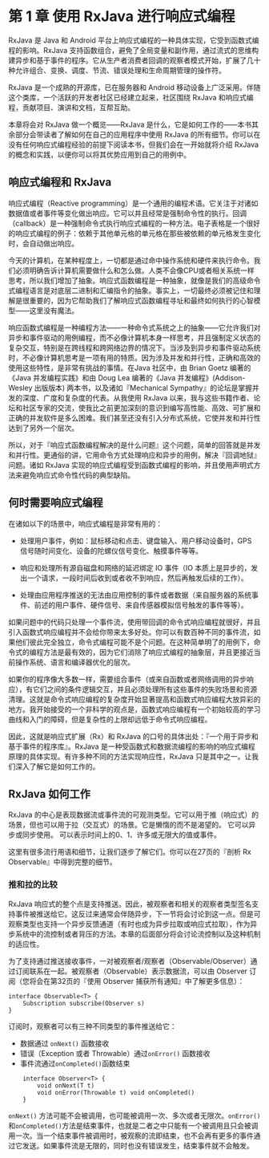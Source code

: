 # 第 1 章 使用 RxJava 进行响应式编程

RxJava 是 Java 和 Android 平台上响应式编程的一种具体实现，它受到函数式编程的影响。RxJava 支持函数组合，避免了全局变量和副作用，通过流式的思维构建异步和基于事件的程序。它从生产者消费者回调的观察者模式开始，扩展了几十种允许组合、变换、调度、节流、错误处理和生命周期管理的操作符。

RxJava 是一个成熟的开源库，已在服务器和 Android 移动设备上广泛采用。伴随这个类库，一个活跃的开发者社区已经建立起来，社区围绕 RxJava 和响应式编程，贡献项目、演讲和文档，互帮互助。

本章将会对 RxJava 做一个概览——RxJava 是什么，它是如何工作的——本书其余部分会带读者了解如何在自己的应用程序中使用 RxJava 的所有细节。你可以在没有任何响应式编程经验的前提下阅读本书，但我们会在一开始就将介绍 RxJava 的概念和实践，以便你可以将其优势应用到自己的用例中。


## 响应式编程和 RxJava

响应式编程（Reactive programming）是一个通用的编程术语。它关注于对诸如数据值或者事件等变化做出响应。它可以并且经常是强制命令性的执行。回调（callback）是一种强制命令式执行响应式编程的一种方法。电子表格是一个很好的响应式编程的例子：依赖于其他单元格的单元格在那些被依赖的单元格发生变化时，会自动做出响应。

今天的计算机，在某种程度上，一切都是通过命中操作系统和硬件来执行命令。我们必须明确告诉计算机需要做什么和怎么做。人类不会像CPU或者相关系统一样思考，所以我们增加了抽象。响应式函数编程是一种抽象，就像是我们的高级命令式编程语言是对底层二进制和汇编指令的抽象。事实上，一切最终必须被记住和理解是很重要的，因为它帮助我们了解响应式函数编程寻址和最终如何执行的心智模型——这里没有魔法。

响应函数式编程是一种编程方法——一种命令式系统之上的抽象——它允许我们对异步和事件驱动的用例编程，而不必像计算机本身一样思考，并且强制定义状态的复杂交互，特别是在跨线程和跨网络边界的情况下。当涉及到异步和事件驱动系统时，不必像计算机思考是一项有用的特质。因为涉及并发和并行性，正确和高效的使用这些特性，是非常有挑战的事情。在Java 社区中，由 Brian Goetz 编著的《Java 并发编程实践》和由 Doug Lea 编著的《Java 并发编程》(Addison-Wesley 出版版本) 两本书，以及诸如『Mechanical Sympathy』的论坛是掌握并发的深度、广度和复杂度的代表。从我使用 RxJava 以来，我与这些书籍作者、论坛和社区专家的交流，使我比之前更加深刻的意识到编写高性能、高效、可扩展和正确的并发软件是多么困难。我们甚至还没有引入分布式系统，它使并发和并行性达到了另外一个层次。

所以，对于『响应式函数编程解决的是什么问题』这个问题，简单的回答就是并发和并行性。更通俗的讲，它用命令方式处理响应和异步的用例，解决『回调地狱』问题。诸如 RxJava 实现的响应式编程受到函数式编程的影响，并且使用声明式方法来避免响应式命令性代码的典型缺陷。

## 何时需要响应式编程

在诸如以下的场景中，响应式编程是非常有用的：

- 处理用户事件，例如：鼠标移动和点击、键盘输入、用户移动设备时，GPS 信号随时间变化、设备的陀螺仪信号变化、触摸事件等等。

- 响应和处理所有源自磁盘和网络的延迟绑定 IO 事件（IO 本质上是异步的，发出一个请求，一段时间后收到或者收不到响应，然后再触发后续的工作）。

- 处理由应用程序推送的无法由应用控制的事件或者数据（来自服务器的系统事件、前述的用户事件、硬件信号、来自传感器模拟信号触发的事件等等）。

如果问题中的代码只处理一个事件流，使用带回调的命令式响应编程就很好，并且引入函数式响应编程并不会给你带来太多好处。你可以有数百种不同的事件流，如果他们彼此完全独立，命令式编程可能不是个问题。在这种简单明了的用例下，命令式的编程方法是最有效的，因为它们消除了响应式编程的抽象层，并且更接近当前操作系统、语言和编译器优化的层次。

如果你的程序像大多数一样，需要组合事件（或来自函数或者网络调用的异步响应），有它们之间的条件逻辑交互，并且必须处理所有这些事件的失败场景和资源清理。这就是命令式响应编程的复杂度开始显著提高和函数式响应编程大放异彩的地方。我开始接受的一个非科学的观点是，函数式响应编程有一个初始较高的学习曲线和入门的障碍，但是复杂性的上限却远低于命令式响应编程。

因此，这就是响应式扩展（Rx）和 RxJava 的口号的具体出处：『一个用于异步和基于事件的程序库』。RxJava 是一种受函数式和数据流编程的影响的响应式编程原理的具体实现。有许多种不同的方法实现响应性，RxJava 只是其中之一。让我们深入了解它是如何工作的。

## RxJava 如何工作

RxJava 的中心是表现数据流或事件流的可观测类型。它可以用于推（响应式）的场景，但也可以用于拉（交互式）的场景。它是懒惰的而不是渴望的。 它可以异步或同步使用。 可以表示时间上的0、1、许多或无限大的值或事件。

这里有很多流行用语和细节，让我们逐步了解它们。你可以在27页的『剖析 Rx Observable』中得到完整的细节。

### 推和拉的比较

RxJava 响应式的整个点是支持推送。因此，被观察者和相关的观察者类型签名支持事件被推送给它。这反过来通常会伴随异步，下一节将会讨论到这一点。但是可观察类型也支持一个异步反馈通道（有时也成为异步拉取或响应式拉取），作为异步系统中的流控制或者背压的方法。本章的后面部分将会讨论流控制以及这种机制的适应性。

为了支持通过推送接收事件，一对被观察者/观察者（Observable/Observer）通过订阅联系在一起。被观察者（Observable）表示数据流，可以由 Observer 订阅（您将会在第32页的『使用 Observer<T> 捕获所有通知』中了解更多信息）：


    interface Observable<T> {
        Subscription subscribe(Observer s)
    }


订阅时，观察者可以有三种不同类型的事件推送给它：

- 数据通过 `onNext()` 函数接收
- 错误（Exception 或者 Throwable）通过`onError()` 函数接收
- 事件流通过`onCompleted()`函数结束

```
    interface Observer<T> {
        void onNext(T t)
        void onError(Throwable t) void onCompleted()
    }
```

`onNext()` 方法可能不会被调用，也可能被调用一次、多次或者无限次。`onError()`和`onCompleted()`方法是结束事件，也就是二者之中只能有一个被调用且只会被调用一次。当一个结束事件被调用时，被观察的流即结束，也不会再有更多的事件通过它发送。如果事件流是无限的，同时也没有错误发生，结束事件就不会触发。

